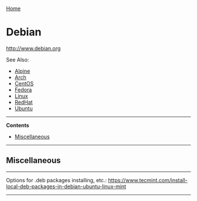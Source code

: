 [Home](Readme.md)
# Debian

http://www.debian.org

See Also:

 - [Alpine](Alpine.md)
 - [Arch](Arch.md)
 - [CentOS](CentOS.md)
 - [Fedora](Fedora.md)
 - [Linux](Linux.md)
 - [RedHat](RedHat.md)
 - [Ubuntu](Ubuntu.md)

---

**Contents**

- [Miscellaneous](Debian.md#miscellaneous)

---

## Miscellaneous
 
---

Options for .deb packages installing, etc.:
https://www.tecmint.com/install-local-deb-packages-in-debian-ubuntu-linux-mint

---
